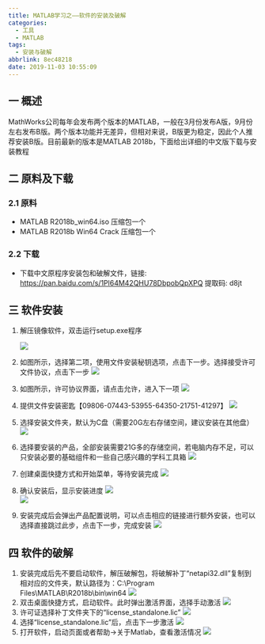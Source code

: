 ```yaml
---
title: MATLAB学习之——软件的安装及破解
categories:
  - 工具
  - MATLAB
tags:
  - 安装与破解
abbrlink: 8ec48218
date: 2019-11-03 10:55:09
---
```

## 一 概述

MathWorks公司每年会发布两个版本的MATLAB，一般在3月份发布A版，9月份左右发布B版。两个版本功能并无差异，但相对来说，B版更为稳定，因此个人推荐安装B版。目前最新的版本是MATLAB 2018b，下面给出详细的中文版下载与安装教程  

<!--more-->

## 二 原料及下载
### 2.1 原料
- MATLAB R2018b_win64.iso 压缩包一个
- MATLAB R2018b Win64 Crack 压缩包一个

### 2.2 下载

* 下载中文原程序安装包和破解文件，链接: https://pan.baidu.com/s/1Pl64M42QHU78DbpobQpXPQ  提取码: d8jt

## 三 软件安装

1. 解压镜像软件，双击运行setup.exe程序

   ![][1]

2. 如图所示，选择第二项，使用文件安装秘钥选项，点击下一步。选择接受许可文件协议，点击下一步
![][2]
3. 如图所示，许可协议界面，请点击允许，进入下一项
![][3]
4. 提供文件安装密匙【09806-07443-53955-64350-21751-41297】
![][4]
5. 选择安装文件夹，默认为C盘（需要20G左右存储空间，建议安装在其他盘）
![][5]
6. 选择要安装的产品，全部安装需要21G多的存储空间，若电脑内存不足，可以只安装必要的基础组件和一些自己感兴趣的学科工具箱
![][6]
7. 创建桌面快捷方式和开始菜单，等待安装完成
![][7]
8. 确认安装后，显示安装进度
![][8]  
![][9]
9. 安装完成后会弹出产品配置说明，可以点击相应的链接进行额外安装，也可以选择直接跳过此步，点击下一步，完成安装
![][10]

## 四 软件的破解

1. 安装完成后先不要启动软件，解压破解包，将破解补丁“netapi32.dll”复制到相对应的文件夹，默认路径为：C:\Program Files\MATLAB\R2018b\bin\win64
![][11]
2. 双击桌面快捷方式，启动软件。此时弹出激活界面，选择手动激活
![][12]
3. 许可证选择补丁文件夹下的“license_standalone.lic”
![][13]
4. 选择“license_standalone.lic”后，点击下一步激活
![][14]
5. 打开软件，启动页面或者帮助->关于Matlab，查看激活情况
![][15]


[1]: https://cdn.jsdelivr.net/gh/pgzxc/CDN/blog-image/matlab-setup-install-click.png
[2]: https://cdn.jsdelivr.net/gh/pgzxc/CDN/blog-image/matlab-install-not-secret.png
[3]: https://cdn.jsdelivr.net/gh/pgzxc/CDN/blog-image/matlab-install-licence-accept.png
[4]: https://cdn.jsdelivr.net/gh/pgzxc/CDN/blog-image/matlab-install-fill-secret.png
[5]: https://cdn.jsdelivr.net/gh/pgzxc/CDN/blog-image/matlab-install-folder-select.png
[6]: https://cdn.jsdelivr.net/gh/pgzxc/CDN/blog-image/matlab-install-product.png
[7]: https://cdn.jsdelivr.net/gh/pgzxc/CDN/blog-image/matlab-install-create-desktop.png
[8]: https://cdn.jsdelivr.net/gh/pgzxc/CDN/blog-image/matlab-install-make-sure.png
[9]: https://cdn.jsdelivr.net/gh/pgzxc/CDN/blog-image/matlab-install-install-progress.png
[10]: https://cdn.jsdelivr.net/gh/pgzxc/CDN/blog-image/matlab-install-finish-config.png
[11]: https://cdn.jsdelivr.net/gh/pgzxc/CDN/blog-image/matlab-crack-netapi32-overload.png
[12]: https://cdn.jsdelivr.net/gh/pgzxc/CDN/blog-image/matlab-crack-react-no-net.png
[13]: https://cdn.jsdelivr.net/gh/pgzxc/CDN/blog-image/matlab-crach-react-choice-licence.png
[14]: https://cdn.jsdelivr.net/gh/pgzxc/CDN/blog-image/matlab-react-finish.png
[15]: https://cdn.jsdelivr.net/gh/pgzxc/CDN/blog-image/matlab-react-look.png